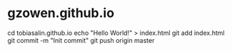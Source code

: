# gzowen.github.io

cd tobiasalin.github.io
echo "Hello World!" > index.html
git add index.html
git commit -m "Init commit"
git push origin master

